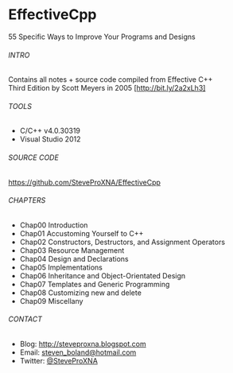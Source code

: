 # EffectiveCpp
55 Specific Ways to Improve Your Programs and Designs 

###### INTRO
Contains all notes + source code compiled from Effective C++
<br />
Third Edition by Scott Meyers in 2005 [http://bit.ly/2a2xLh3]

###### TOOLS
- C/C++ v4.0.30319
- Visual Studio 2012

###### SOURCE CODE
https://github.com/SteveProXNA/EffectiveCpp

###### CHAPTERS
- Chap00 Introduction 
- Chap01 Accustoming Yourself to C++
- Chap02 Constructors, Destructors, and Assignment Operators
- Chap03 Resource Management
- Chap04 Design and Declarations
- Chap05 Implementations
- Chap06 Inheritance and Object-Orientated Design
- Chap07 Templates and Generic Programming
- Chap08 Customizing new and delete
- Chap09 Miscellany

###### CONTACT
- Blog:		http://steveproxna.blogspot.com
- Email:	steven_boland@hotmail.com
- Twitter:	[@SteveProXNA](http://twitter.com/SteveProXNA)
